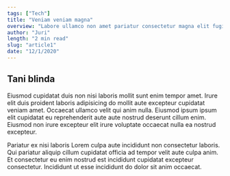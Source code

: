 ```yaml
---
tags: ["Tech"]
title: "Veniam veniam magna"
overview: "Labore ullamco non amet pariatur consectetur magna elit fugiat elit. Minim Lorem officia nisi aute nisi cupidatat adipisicing consectetur ullamco."
author: "Juri"
length: "2 min read"
slug: "article1"
date: "12/1/2020"
---
```


## Tani blinda

Eiusmod cupidatat duis non nisi laboris mollit sunt enim tempor amet. Irure elit duis proident laboris adipisicing do mollit aute excepteur cupidatat veniam amet. Occaecat ullamco velit qui anim nulla. Eiusmod ipsum ipsum elit cupidatat eu reprehenderit aute aute nostrud deserunt cillum enim. Eiusmod non irure excepteur elit irure voluptate occaecat nulla ea nostrud excepteur.

Pariatur ex nisi laboris Lorem culpa aute incididunt non consectetur laboris. Qui pariatur aliquip cillum cupidatat officia ad tempor velit aute culpa anim. Et consectetur eu enim nostrud est incididunt cupidatat excepteur consectetur. Incididunt ut esse incididunt do dolor sit anim occaecat.
